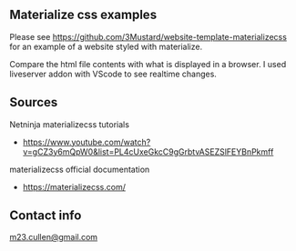 ## Materialize css examples
Please see https://github.com/3Mustard/website-template-materializecss for an example of a website styled with materialize.

Compare the html file contents with what is displayed in a browser. 
I used liveserver addon with VScode to see realtime changes.

## Sources

Netninja materializecss tutorials
- https://www.youtube.com/watch?v=gCZ3y6mQpW0&list=PL4cUxeGkcC9gGrbtvASEZSlFEYBnPkmff

materializecss official documentation 
- https://materializecss.com/

## Contact info 

m23.cullen@gmail.com
